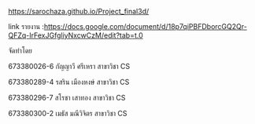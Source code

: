 https://sarochaza.github.io/Project_final3d/

link รายงาน :https://docs.google.com/document/d/18p7qiPBFDborcGQ2Qr-QFZq-IrFexJGfgliyNxcwCzM/edit?tab=t.0

จัดทำโดย

673380026-6 กัญญาวี ศรีเหรา สาขาวิชา CS

673380289-4 รสริน เมืองหงษ์ สาขาวิชา CS

673380296-7 สโรชา เสาทอง สาขาวิชา CS

673380300-2 เมธัส มณีวิจิตร สาขาวิชา CS

